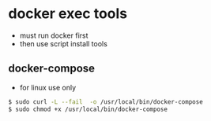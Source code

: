 # docker exec tools

- must run docker first
- then use script install tools

## docker-compose

- for linux use only

```sh
$ sudo curl -L --fail  -o /usr/local/bin/docker-compose
$ sudo chmod +x /usr/local/bin/docker-compose
```